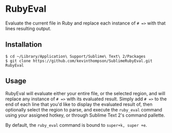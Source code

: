 RubyEval
========

Evaluate the current file in Ruby and replace each instance of `# =>` with that lines resulting output.

## Installation

```
$ cd ~/Library/Application\ Support/Sublime\ Text\ 2/Packages
$ git clone https://github.com/kevinthompson/SublimeRubyEval.git RubyEval
```

## Usage

RubyEval will evaluate either your entire file, or the selected region, and will replace any instance of `# =>` with its evaluated result. Simply add `# =>` to the end of each line that you'd like to display the evaluated result of, then optionally select the region to parse, and execute the `ruby_eval` command using your assigned hotkey, or through Sublime Text 2's command pallette.

By default, the `ruby_eval` command is bound to `super+k, super +e`.